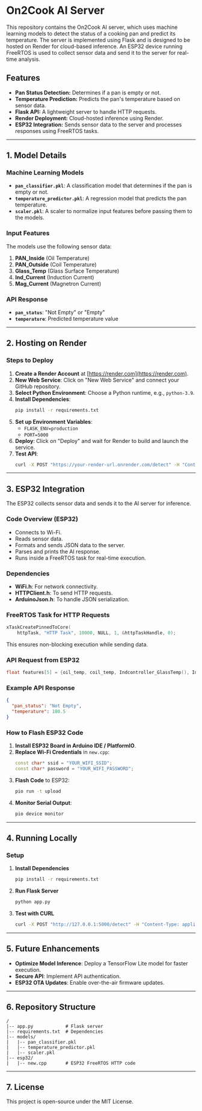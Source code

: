 # On2Cook AI Server

This repository contains the On2Cook AI server, which uses machine learning models to detect the status of a cooking pan and predict its temperature. The server is implemented using Flask and is designed to be hosted on Render for cloud-based inference. An ESP32 device running FreeRTOS is used to collect sensor data and send it to the server for real-time analysis.

## Features
- **Pan Status Detection:** Determines if a pan is empty or not.
- **Temperature Prediction:** Predicts the pan's temperature based on sensor data.
- **Flask API:** A lightweight server to handle HTTP requests.
- **Render Deployment:** Cloud-hosted inference using Render.
- **ESP32 Integration:** Sends sensor data to the server and processes responses using FreeRTOS tasks.

---

## 1. Model Details

### Machine Learning Models
- **`pan_classifier.pkl`**: A classification model that determines if the pan is empty or not.
- **`temperature_predictor.pkl`**: A regression model that predicts the pan temperature.
- **`scaler.pkl`**: A scaler to normalize input features before passing them to the models.

### Input Features
The models use the following sensor data:
1. **PAN_Inside** (Oil Temperature)
2. **PAN_Outside** (Coil Temperature)
3. **Glass_Temp** (Glass Surface Temperature)
4. **Ind_Current** (Induction Current)
5. **Mag_Current** (Magnetron Current)

### API Response
- **`pan_status`**: "Not Empty" or "Empty"
- **`temperature`**: Predicted temperature value

---

## 2. Hosting on Render

### Steps to Deploy
1. **Create a Render Account** at [https://render.com](https://render.com).
2. **New Web Service**: Click on "New Web Service" and connect your GitHub repository.
3. **Select Python Environment**: Choose a Python runtime, e.g., `python-3.9`.
4. **Install Dependencies**:
   ```sh
   pip install -r requirements.txt
   ```
5. **Set up Environment Variables**:
   - `FLASK_ENV=production`
   - `PORT=5000`
6. **Deploy**: Click on "Deploy" and wait for Render to build and launch the service.
7. **Test API**:
   ```sh
   curl -X POST "https://your-render-url.onrender.com/detect" -H "Content-Type: application/json" -d '{"features": [50.5, 48.3, 35.0, 1.2, 0.0]}'
   ```

---

## 3. ESP32 Integration

The ESP32 collects sensor data and sends it to the AI server for inference.

### Code Overview (ESP32)
- Connects to Wi-Fi.
- Reads sensor data.
- Formats and sends JSON data to the server.
- Parses and prints the AI response.
- Runs inside a FreeRTOS task for real-time execution.

### Dependencies
- **WiFi.h**: For network connectivity.
- **HTTPClient.h**: To send HTTP requests.
- **ArduinoJson.h**: To handle JSON serialization.

### FreeRTOS Task for HTTP Requests
```cpp
xTaskCreatePinnedToCore(
    httpTask, "HTTP Task", 10000, NULL, 1, &httpTaskHandle, 0);
```
This ensures non-blocking execution while sending data.

### API Request from ESP32
```cpp
float features[5] = {oil_temp, coil_temp, Indcontroller_GlassTemp(), Indcontroller_IndCurr(), Mag_cur};
```

### Example API Response
```json
{
  "pan_status": "Not Empty",
  "temperature": 180.5
}
```

### How to Flash ESP32 Code
1. **Install ESP32 Board in Arduino IDE / PlatformIO**.
2. **Replace Wi-Fi Credentials** in `new.cpp`:
   ```cpp
   const char* ssid = "YOUR_WIFI_SSID";
   const char* password = "YOUR_WIFI_PASSWORD";
   ```
3. **Flash Code** to ESP32:
   ```sh
   pio run -t upload
   ```
4. **Monitor Serial Output**:
   ```sh
   pio device monitor
   ```

---

## 4. Running Locally

### Setup
1. **Install Dependencies**
   ```sh
   pip install -r requirements.txt
   ```
2. **Run Flask Server**
   ```sh
   python app.py
   ```
3. **Test with CURL**
   ```sh
   curl -X POST "http://127.0.0.1:5000/detect" -H "Content-Type: application/json" -d '{"features": [50.5, 48.3, 35.0, 1.2, 0.0]}'
   ```

---

## 5. Future Enhancements
- **Optimize Model Inference**: Deploy a TensorFlow Lite model for faster execution.
- **Secure API**: Implement API authentication.
- **ESP32 OTA Updates**: Enable over-the-air firmware updates.

---

## 6. Repository Structure
```
/
|-- app.py            # Flask server
|-- requirements.txt  # Dependencies
|-- models/
|   |-- pan_classifier.pkl
|   |-- temperature_predictor.pkl
|   |-- scaler.pkl
|-- esp32/
|   |-- new.cpp       # ESP32 FreeRTOS HTTP code
```

---

## 7. License
This project is open-source under the MIT License.

